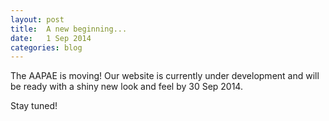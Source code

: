 ```yaml
---
layout: post
title:  A new beginning...
date:   1 Sep 2014
categories: blog
---
```


The AAPAE is moving!  Our website is currently under development and will be ready with a shiny new look and feel by 30 Sep 2014.  

Stay tuned!